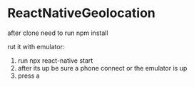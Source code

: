 # ReactNativeGeolocation

after clone need to run npm install 

rut it with emulator:
1) run npx react-native start
2) after its up be sure a phone connect or the emulator is up
3) press a
